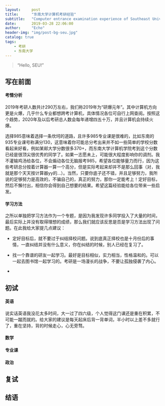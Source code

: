 ```yaml
---
layout:     post
title:      "东南大学计算机考研经验"
subtitle:   "Computer entrance examination experience of Southeast University"
date:       2019-03-28 22:06:00
author:     "Echo"
header-img: "img/post-bg-seu.jpg"
catalog: true
tags:
    - 考研
    - 东南大学
---
```


> “Hello, SEU!”

## 写在前面

#### 考情分析

2019年考研人数共计290万左右，我们称2019年为“研爆元年”。其中计算机方向更是火爆，几乎什么专业都想跨考计算机，具体情况各位可自行上网查阅。按照这个趋势，2020年及以后考研总人数会每年递增四五十万，并且计算机会持续火爆。

选择985意味着选择一条坎坷的道路，且许多985专业课是很难的，比如东南的935专业课号称满分130，这意味着你可能总分考出来并不如一些简单的学校分数看起来好看，例如某邮大学分数很多370+，而东南大学计算机学院考到这个分数已经是很顶尖很优秀的同学了。如果一志愿未上，可能很大程度影响你的调剂。我不灌输鸡汤给各位，不会煽动各位无脑报考985，希望各位能够量力而行，因为这些考研总分按着计算器一算一个高分，但是实际考起来却并不是那么回事（对，我就是那个天天按计算器yy的…）。当然，只要你底子还不错，并且足够努力，我所说的足够努力是高效的，不骗自己的，真正的努力，那你一定能考上！定好目标，然后不懈付出，相信你会得到自己想要的结果。希望这篇经验能给各位带来一些启发。

#### 学习方法

之所以单独把学习方法作为一个专题，是因为我发现许多同学投入了大量的时间，最后实际上并没有取得理想的成绩，那么我们就应该反思是否是学习方法出现了问题。在此我给大家提几点建议：

* 定好目标后，就不要过于纠结择校问题。说到底真正择校也是十月份后的事情，一直纠结并没有什么意义，你在纠结的时候，别人已经在复习了。

* 找一个靠谱的研友一起学习。最好是目标相似，实力相当，性格温和的。可以一起去图书馆一起学习的。考研是一场漫长的战争，不要让孤独侵袭了内心。

* 


## 初试

#### 英语

说实话英语我没花太多时间，大一过了四六级，个人觉得这门课还是重在积累，不可能一蹴而就的。给大家的建议是每天起床后背一背单词，半小时以上差不多就行了，重在坚持，背的时候走心，心无旁骛。

#### 数学

#### 专业课

#### 政治

## 复试

## 结语



